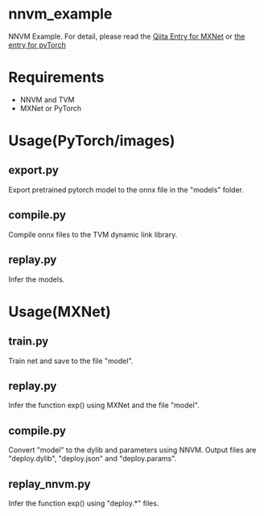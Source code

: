 # nnvm_example

NNVM Example.
For detail, please read the [Qiita Entry for MXNet](https://qiita.com/ashitani/items/e85231297247ec036128) or [the entry for pyTorch](TBD)

# Requirements

- NNVM and TVM
- MXNet or PyTorch

# Usage(PyTorch/images)

## export.py

Export pretrained pytorch model to the onnx file in the "models" folder.

## compile.py

Compile onnx files to the TVM dynamic link library.

## replay.py

Infer the models.

# Usage(MXNet)

## train.py

Train net and save to the file "model".

## replay.py

Infer the function exp() using MXNet and the file "model".

## compile.py

Convert "model" to the dylib and parameters using NNVM.
Output files are "deploy.dylib", "deploy.json" and "deploy.params".

## replay_nnvm.py

Infer the function exp() using "deploy.\*" files.

